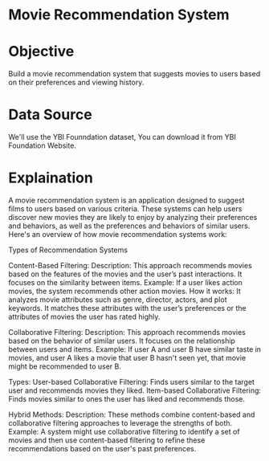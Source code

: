# Movie Recommendation System

# Objective
Build a movie recommendation system that suggests movies to users based on their preferences and viewing history.

# Data Source
We'll use the YBI Founndation dataset, You can download it from YBI Foundation Website.

# Explaination 
A movie recommendation system is an application designed to suggest films to users based on various criteria. These systems can help users discover new movies they are likely to enjoy by analyzing their preferences and behaviors, as well as the preferences and behaviors of similar users. Here's an overview of how movie recommendation systems work:

Types of Recommendation Systems

Content-Based Filtering:
Description: This approach recommends movies based on the features of the movies and the user’s past interactions. It focuses on the similarity between items.
Example: If a user likes action movies, the system recommends other action movies.
How it works: It analyzes movie attributes such as genre, director, actors, and plot keywords. It matches these attributes with the user’s preferences or the attributes of movies the user has rated highly.

Collaborative Filtering:
Description: This approach recommends movies based on the behavior of similar users. It focuses on the relationship between users and items.
Example: If user A and user B have similar taste in movies, and user A likes a movie that user B hasn't seen yet, that movie might be recommended to user B.

Types:
User-based Collaborative Filtering: Finds users similar to the target user and recommends movies they liked.
Item-based Collaborative Filtering: Finds movies similar to ones the user has liked and recommends those.

Hybrid Methods:
Description: These methods combine content-based and collaborative filtering approaches to leverage the strengths of both.
Example: A system might use collaborative filtering to identify a set of movies and then use content-based filtering to refine these recommendations based on the user's past preferences.
